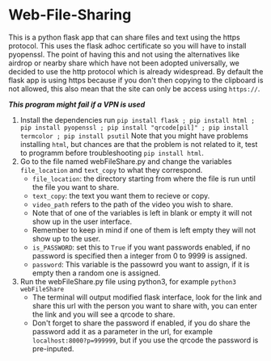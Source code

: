 # Web-File-Sharing
This is a python flask app that can share files and text using the https protocol. This uses the flask adhoc certificate so you will have to install pyopenssl. The point of having this and not using the alternatives like airdrop or nearby share which have not been adopted universally, we decided to use the http protocol which is already widespread. By default the flask app is using https because if  you don't then copying to the clipboard is not allowed, this also mean that the site can only be access using `https://`.

***This program might fail if a VPN is used***

1. Install the dependencies
   run `pip install flask ; pip install html ; pip install pyopenssl ; pip install "qrcode[pil]" ; pip install termcolor ; pip install psutil` Note that you might have problems installing `html`, but chances are that the problem is not related to it, test to programm before troubleshooting `pip install html`.
2. Go to the file named webFileShare.py and change the variables `file_location` and `text_copy` to what they correspond.
   * `file_location`: the directory starting from where the file is run until the file you want to share.
   * `text_copy`: the text you want them to recieve or copy.
   * `video_path` refers to the path of the video you wish to share.
   * Note that of one of the variables is left in blank or empty it will not show up in the user interface.
   * Remember to keep in mind if one of them is left empty they will not show up to the user.
   * `is_PASSWORD`: set this to `True` if you want passwords enabled, if no password is specified then a integer from 0 to 9999 is assigned.
   * `password`: This variable is the passowrd you want to assign, if it is empty then a random one is assigned.
3. Run the webFileShare.py file using python3, for example `python3 webFileShare`
   * The terminal will output modified flask interface, look for the link and share this url with the person you want to share with, you can enter the link and you will see a qrcode to share.
   * Don't forget to share the password if enabled, if you do share the password add it as a parameter in the url, for example `localhost:8000?p=999999`, but if you use the qrcode the password is pre-inputed.

